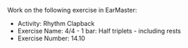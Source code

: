 Work on the following exercise in EarMaster:
- Activity: Rhythm Clapback
- Exercise Name: 4/4 - 1 bar: Half triplets - including rests
- Exercise Number: 14.10
